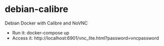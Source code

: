 # debian-calibre

Debian Docker with Calibre and NoVNC

* Run it: docker-compose up
* Access it: http://localhost:6901/vnc_lite.html?password=vncpassword


